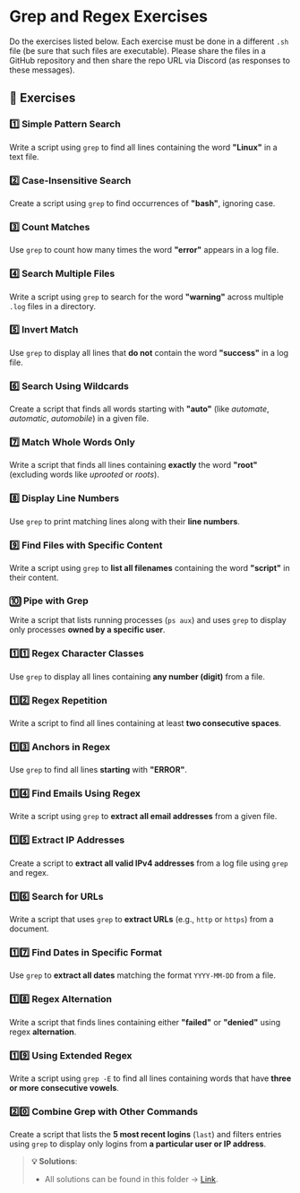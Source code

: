 # Grep and Regex Exercises

Do the exercises listed below. Each exercise must be done in a different `.sh` file (be sure that such files are executable). Please share the files in a GitHub repository and then share the repo URL via Discord (as responses to these messages).

## 📌 Exercises

### 1️⃣ Simple Pattern Search
Write a script using `grep` to find all lines containing the word **"Linux"** in a text file.

### 2️⃣ Case-Insensitive Search
Create a script using `grep` to find occurrences of **"bash"**, ignoring case.

### 3️⃣ Count Matches
Use `grep` to count how many times the word **"error"** appears in a log file.

### 4️⃣ Search Multiple Files
Write a script using `grep` to search for the word **"warning"** across multiple `.log` files in a directory.

### 5️⃣ Invert Match
Use `grep` to display all lines that **do not** contain the word **"success"** in a log file.

### 6️⃣ Search Using Wildcards
Create a script that finds all words starting with **"auto"** (like *automate*, *automatic*, *automobile*) in a given file.

### 7️⃣ Match Whole Words Only
Write a script that finds all lines containing **exactly** the word **"root"** (excluding words like *uprooted* or *roots*).

### 8️⃣ Display Line Numbers
Use `grep` to print matching lines along with their **line numbers**.

### 9️⃣ Find Files with Specific Content
Write a script using `grep` to **list all filenames** containing the word **"script"** in their content.

### 🔟 Pipe with Grep
Write a script that lists running processes (`ps aux`) and uses `grep` to display only processes **owned by a specific user**.

### 1️⃣1️⃣ Regex Character Classes
Use `grep` to display all lines containing **any number (digit)** from a file.

### 1️⃣2️⃣ Regex Repetition
Write a script to find all lines containing at least **two consecutive spaces**.

### 1️⃣3️⃣ Anchors in Regex
Use `grep` to find all lines **starting** with **"ERROR"**.

### 1️⃣4️⃣ Find Emails Using Regex
Write a script using `grep` to **extract all email addresses** from a given file.

### 1️⃣5️⃣ Extract IP Addresses
Create a script to **extract all valid IPv4 addresses** from a log file using `grep` and regex.

### 1️⃣6️⃣ Search for URLs
Write a script that uses `grep` to **extract URLs** (e.g., `http` or `https`) from a document.

### 1️⃣7️⃣ Find Dates in Specific Format
Use `grep` to **extract all dates** matching the format `YYYY-MM-DD` from a file.

### 1️⃣8️⃣ Regex Alternation
Write a script that finds lines containing either **"failed"** or **"denied"** using regex **alternation**.

### 1️⃣9️⃣ Using Extended Regex
Write a script using `grep -E` to find all lines containing words that have **three or more consecutive vowels**.

### 2️⃣0️⃣ Combine Grep with Other Commands
Create a script that lists the **5 most recent logins** (`last`) and filters entries using `grep` to display only logins from **a particular user or IP address**.

> **💡 Solutions**: 
> 
> - All solutions can be found in this folder → [Link](https://github.com/fralfaro/devops-softserve-chile/tree/main/docs/month_01/week_03/01_exercises).  
